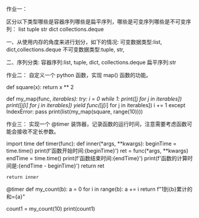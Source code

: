 作业一：

区分以下类型哪些是容器序列哪些是扁平序列，哪些是可变序列哪些是不可变序列：
list
tuple
str
dict
collections.deque


一、从使用内存的角度来进行划分，如下的情况:
可变数据类型:list, dict,collections.deque
不可变数据类型:tuple, str, 

二、序列分类:
容器序列:list, tuple, dict, collections.deque
扁平序列:str



作业二：
自定义一个 python 函数，实现 map() 函数的功能。

def square(x):
    return x ** 2


def my_map(func, *iterables):
    try:
        i = 0
        while 1:
            print([j for j in iterables])
            print([j[i] for j in iterables])
            yield func(*[j[i] for j in iterables])
            i += 1
    except IndexError:
        pass
print(list(my_map(square, range(10))))


作业三：
实现一个 @timer 装饰器，记录函数的运行时间，注意需要考虑函数可能会接收不定长参数。

import time
def timer(func):
    def inner(*args, **kwargs):
        beginTime = time.time()
        print(f'函数开始时间:{beginTime}')
        ret = func(*args, **kwargs)
        endTime = time.time()
        print(f'函数结束时间:{endTime}')
        print(f'函数的计算时间是:{endTime - beginTime}')
        return ret

    return inner


@timer
def my_count(b):
    a = 0
    for i in range(b):
        a += i
    return f"1到{b}累计的和={a}"


count1 = my_count(10)
print(count1)
